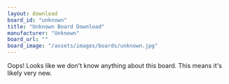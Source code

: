 ```yaml
---
layout: download
board_id: "unknown"
title: "Unknown Board Download"
manufacturer: "Unknown"
board_url: ""
board_image: "/assets/images/boards/unknown.jpg"
---
```


Oops! Looks like we don't know anything about this board. This means it's likely very new.
